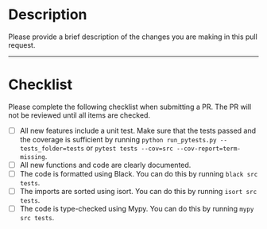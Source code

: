 # Description

Please provide a brief description of the changes you are making in this pull request.

------------------------------------------------------------------------------------------------------------

# Checklist

Please complete the following checklist when submitting a PR. The PR will not be reviewed until all items are checked.

- [ ] All new features include a unit test.
      Make sure that the tests passed and the coverage is
      sufficient by running `python run_pytests.py --tests_folder=tests` or 
      `pytest tests --cov=src --cov-report=term-missing`.
- [ ] All new functions and code are clearly documented.
- [ ] The code is formatted using Black.
      You can do this by running `black src tests`.
- [ ] The imports are sorted using isort.
      You can do this by running `isort src tests`.
- [ ] The code is type-checked using Mypy.
      You can do this by running `mypy src tests`.
